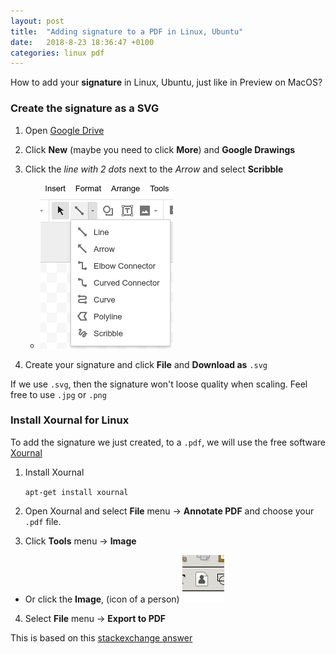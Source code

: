 ```yaml
---
layout: post
title:  "Adding signature to a PDF in Linux, Ubuntu"
date:   2018-8-23 18:36:47 +0100
categories: linux pdf
---
```



How to add your **signature** in Linux, Ubuntu, just like in Preview on MacOS?


### Create the signature as a SVG


1. Open <a href="http://drive.google.com/" target="_blank">Google Drive</a>


2. Click **New** (maybe you need to click **More**) and **Google Drawings**

3. Click the *line with 2 dots* next to the *Arrow* and select **Scribble**

    * ![Google Draw](/assets/googledraw.png)
4. Create your signature and click **File** and **Download as** `.svg`

If we use `.svg`, then the signature won't loose quality when scaling. Feel free to use `.jpg` or `.png`


### Install Xournal for Linux

To add the signature we just created, to a `.pdf`, we will use the free software [Xournal](http://xournal.sourceforge.net/)

1. Install Xournal

    `apt-get install xournal`

2. Open Xournal and select **File** menu -> **Annotate PDF** and choose your `.pdf` file.

3. Click **Tools** menu -> **Image**
  * Or click the **Image**, (icon of a person) ![Xournal](/assets/xournal.png)

4. Select **File** menu -> **Export to PDF**


This is based on this [stackexchange answer](https://unix.stackexchange.com/questions/85873/how-can-i-add-a-signature-png-to-a-pdf-in-linux)
